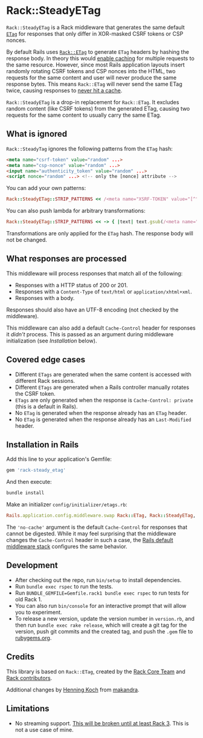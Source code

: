 # Rack::SteadyETag

`Rack::SteadyETag` is a Rack middleware that generates the same default [`ETag`](https://developer.mozilla.org/en-US/docs/Web/HTTP/Headers/ETag) for responses that only differ in XOR-masked CSRF tokens or CSP nonces.

By default Rails uses [`Rack::ETag`](https://rdoc.info/github/rack/rack/Rack/ETag) to generate `ETag` headers by hashing the response body. In theory this would [enable caching](https://developer.mozilla.org/en-US/docs/Web/HTTP/Headers/If-None-Match) for multiple requests to the same resource. However, since most Rails application layouts insert randomly rotating CSRF tokens and CSP nonces into the HTML, two requests for the same content and user will never produce the same response bytes. This means `Rack::ETag` will never send the same ETag twice, causing responses to [never hit a cache](https://github.com/rails/rails/issues/29889).

`Rack::SteadyETag` is a drop-in replacement for `Rack::ETag`. It excludes random content (like CSRF tokens) from the generated ETag, causing two requests for the same content to usually carry the same ETag.

## What is ignored

`Rack::SteadyTag`  ignores the following patterns from the `ETag` hash:

```html
<meta name="csrf-token" value="random" ...>
<meta name="csp-nonce" value="random" ...>
<input name="authenticity_token" value="random" ...>
<script nonce="random" ...> <!-- only the [nonce] attribute -->
```

You can add your own patterns:

```ruby
Rack::SteadyETag::STRIP_PATTERNS << /<meta name="XSRF-TOKEN" value="[^"]+">/
```

You can also push lambda for arbitrary transformations:

```ruby
Rack::SteadyETag::STRIP_PATTERNS << -> { |text| text.gsub(/<meta name="XSRF-TOKEN" value="[^"]+">/, '') }
```

Transformations are only applied for the `ETag` hash. The response body will not be changed.

## What responses are processed

This middleware will process responses that match all of the following: 

- Responses with a HTTP status of 200 or 201.
- Responses with a `Content-Type` of `text/html` or `application/xhtml+xml`.
- Responses with a body. 

Responses should also have an UTF-8 encoding (not checked by the middleware).

This middleware can also add a default `Cache-Control` header for responses it *didn't* process. This is passed as an argument during middleware initialization (see *Installation* below). 

## Covered edge cases

- Different `ETags` are generated when the same content is accessed with different Rack sessions.
- Different `ETags` are generated when a Rails controller manually rotates the CSRF token.
- `ETags` are only generated when the response is `Cache-Control: private` (this is a default in Rails).
- No `ETag` is generated when the response already has an `ETag` header.
- No `ETag` is generated when the response already has an `Last-Modified` header.


## Installation in Rails

Add this line to your application's Gemfile:

```ruby
gem 'rack-steady_etag'
```

And then execute:

```bash
bundle install
```

Make an initializer `config/initializer/etags.rb`:

```ruby
Rails.application.config.middleware.swap Rack::ETag, Rack::SteadyETag, 'no-cache'
```

The `'no-cache'` argument is the default `Cache-Control` for responses that cannot be digested. While it may feel surprising that the middleware changes the `Cache-Control` header in such a case, the [Rails default middleware stack](https://github.com/rails/rails/blob/d96609505511a76c618dc3adfa3ca4679317d008/railties/lib/rails/application/default_middleware_stack.rb#L81) configures the same behavior.


## Development

- After checking out the repo, run `bin/setup` to install dependencies.
- Run `bundle exec rspec` to run the tests.
- Run `BUNDLE_GEMFILE=Gemfile.rack1 bundle exec rspec` to run tests for old Rack 1.
- You can also run `bin/console` for an interactive prompt that will allow you to experiment.
- To release a new version, update the version number in `version.rb`, and then run `bundle exec rake release`, which will create a git tag for the version, push git commits and the created tag, and push the `.gem` file to [rubygems.org](https://rubygems.org).

## Credits

This library is based on `Rack::ETag`, created by the [Rack Core Team](https://github.com/rack/rack#label-Thanks) and [Rack contributors](https://github.com/rack/rack/graphs/contributors).

Additional changes by [Henning Koch](https://twitter.com/triskweline) from [makandra](https://makandra.com).

## Limitations

- No streaming support. [This will be broken until at least Rack 3](https://github.com/rack/rack/issues/1619). This is not a use case of mine.
